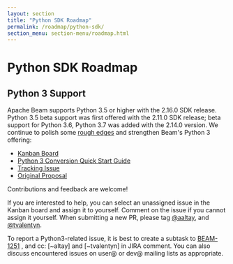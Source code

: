 ```yaml
---
layout: section
title: "Python SDK Roadmap"
permalink: /roadmap/python-sdk/
section_menu: section-menu/roadmap.html
---
```

<!--
Licensed under the Apache License, Version 2.0 (the "License");
you may not use this file except in compliance with the License.
You may obtain a copy of the License at

http://www.apache.org/licenses/LICENSE-2.0

Unless required by applicable law or agreed to in writing, software
distributed under the License is distributed on an "AS IS" BASIS,
WITHOUT WARRANTIES OR CONDITIONS OF ANY KIND, either express or implied.
See the License for the specific language governing permissions and
limitations under the License.
-->

# Python SDK Roadmap

## Python 3 Support

Apache Beam supports Python 3.5 or higher with the 2.16.0 SDK release. Python 3.5 beta support was first offered with the 2.11.0 SDK release; beta support for Python 3.6, Python 3.7 was added with the 2.14.0 version. We continue to polish some [rough edges](https://issues.apache.org/jira/browse/BEAM-1251?focusedCommentId=16890504&page=com.atlassian.jira.plugin.system.issuetabpanels%3Acomment-tabpanel#comment-1689050) and strengthen Beam's Python 3 offering:
 

 - [Kanban Board](https://issues.apache.org/jira/secure/RapidBoard.jspa?rapidView=245&view=detail)
 - [Python 3 Conversion Quick Start Guide](https://docs.google.com/document/d/1s1BJVCY65LB_SYK1SU1u7NbZiFANoq-nEYaEvzRbYlA)
 - [Tracking Issue](https://issues.apache.org/jira/browse/BEAM-1251)
 - [Original Proposal](https://docs.google.com/document/d/1xDG0MWVlDKDPu_IW9gtMvxi2S9I0GB0VDTkPhjXT0nE)

Contributions and feedback are welcome! 

If you are interested to help, you can select an unassigned issue in the Kanban board and assign it to yourself. Comment on the issue if you cannot assign it yourself. When submitting a new PR, please tag  [@aaltay](https://github.com/aaltay), and [@tvalentyn](https://github.com/tvalentyn).

To report a Python3-related issue, it is best to create a subtask to [BEAM-1251](https://issues.apache.org/jira/browse/BEAM-1251) , and cc: [~altay] and [~tvalentyn] in JIRA comment. You can also discuss encountered issues on user@ or dev@ mailing lists as appropriate.
